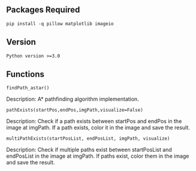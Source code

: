 ## Packages Required
```
pip install -q pillow matplotlib imageio
```
## Version
```
Python version >=3.0
```

## Functions
```
findPath_astar()
```
Description: A* pathfinding algorithm implementation.



```
pathExists(startPos,endPos,imgPath,visualize=False)
```
Description:
Check if a path exists between startPos and endPos in the image at imgPath.
If a path exists, color it in the image and save the result.

    

```
multiPathExists(startPosList, endPosList, imgPath, visualize)
```
Description: Check if multiple paths exist between startPosList and endPosList in the image at imgPath.
If paths exist, color them in the image and save the result.
    
    

